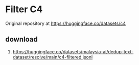 # Filter C4

Original repository at https://huggingface.co/datasets/c4

## download

1. https://huggingface.co/datasets/malaysia-ai/dedup-text-dataset/resolve/main/c4-filtered.jsonl